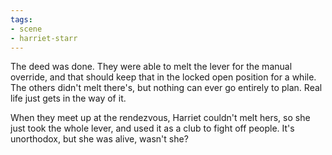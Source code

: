 ```yaml
---
tags:
- scene
- harriet-starr
---
```


The deed was done. They were able to melt the lever for the manual
override, and that should keep that in the locked open position for a
while. The others didn't melt there's, but nothing can ever go entirely
to plan. Real life just gets in the way of it.

When they meet up at the rendezvous, Harriet couldn't melt hers, so she
just took the whole lever, and used it as a club to fight off people.
It's unorthodox, but she was alive, wasn't she?

